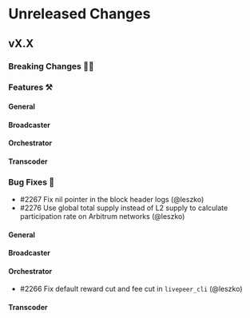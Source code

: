 # Unreleased Changes

## vX.X

### Breaking Changes 🚨🚨

### Features ⚒

#### General

#### Broadcaster

#### Orchestrator

#### Transcoder

### Bug Fixes 🐞
- \#2267 Fix nil pointer in the block header logs (@leszko)
- \#2276 Use global total supply instead of L2 supply to calculate participation rate on Arbitrum networks (@leszko)

#### General

#### Broadcaster

#### Orchestrator

- \#2266 Fix default reward cut and fee cut in `livepeer_cli` (@leszko)

#### Transcoder
